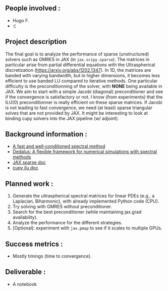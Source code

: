 ## People involved : 
- Hugo F.
- :(

## Project description 
The final goal is to analyze the performance of sparse (unstructured) solvers such as GMRES in JAX (in `jax.scipy.sparse`). 
The matrices in particular arise from partial differential equations with the Ultraspherical discretization (https://arxiv.org/abs/1202.1347).
In 1D, the matrices are banded with varying bandwidth, but in higher dimensions, it becomes less efficient to use banded LU compared to iterative methods. 
One particular difficulty is the preconditionning of the solver, with **NONE** being available in JAX. We aim to start with a simple Jacobi (diagonal) preconditioner and see if the convergence is satisfactory or not.
I know (from experiments) that the ILU(0) preconditionner is really efficient on these sparse matrices. If Jacobi is not leading to fast convergence, we need (at least) sparse triangular solves that are not provided by JAX. It might be interesting to look at binding cupy solvers into the JAX pipeline (w/ adjoint).

## Background information : 
- [A fast and well-conditioned spectral method](https://arxiv.org/abs/1202.1347)
- [Dedalus: A flexible framework for numerical simulations with spectral methods](https://journals.aps.org/prresearch/pdf/10.1103/PhysRevResearch.2.023068)
- [JAX sparse doc](https://docs.jax.dev/en/latest/jax.experimental.sparse.html)
- [cupy ilu doc](https://docs.cupy.dev/en/stable/reference/generated/cupyx.scipy.sparse.linalg.spilu.html#cupyx.scipy.sparse.linalg.spilu)

## Planned work : 
1. Generate the ultraspherical spectral matrices for linear PDEs (e.g., a Laplacian, Biharmonic), with already implemented Python code (CPU).
2. Try solving with GMRES without preconditioner.
3. Search for the best preconditioner (while maintaining jax.grad availability).
4. Analyze the performance for the different strategies.
5. [Optional]: experiment with `jax.pmap` to see if it scales to multiple GPUs.

## Success metrics : 
- Mostly timings (time to convergence).

## Deliverable :
- A notebook

